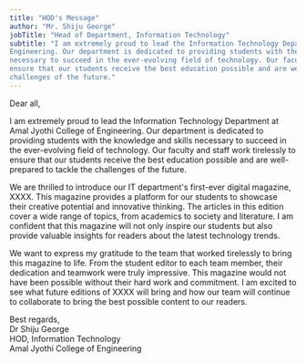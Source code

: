 ```yaml
---
title: "HOD's Message"
author: "Mr. Shiju George"
jobTitle: "Head of Department, Information Technology"
subtitle: "I am extremely proud to lead the Information Technology Department at Amal Jyothi College of
Engineering. Our department is dedicated to providing students with the knowledge and skills
necessary to succeed in the ever-evolving field of technology. Our faculty and staff work tirelessly to
ensure that our students receive the best education possible and are well-prepared to tackle the
challenges of the future."
---
```


Dear all,

I am extremely proud to lead the Information Technology Department at Amal Jyothi College of
Engineering. Our department is dedicated to providing students with the knowledge and skills
necessary to succeed in the ever-evolving field of technology. Our faculty and staff work tirelessly to
ensure that our students receive the best education possible and are well-prepared to tackle the
challenges of the future.

We are thrilled to introduce our IT department&#39;s first-ever digital magazine, XXXX. This magazine
provides a platform for our students to showcase their creative potential and innovative thinking.
The articles in this edition cover a wide range of topics, from academics to society and literature. I
am confident that this magazine will not only inspire our students but also provide valuable insights
for readers about the latest technology trends.

We want to express my gratitude to the team that worked tirelessly to bring this magazine to life.
From the student editor to each team member, their dedication and teamwork were truly
impressive. This magazine would not have been possible without their hard work and commitment. I
am excited to see what future editions of XXXX will bring and how our team will continue to
collaborate to bring the best possible content to our readers.

Best regards,\
Dr Shiju George\
HOD, Information Technology\
Amal Jyothi College of Engineering
